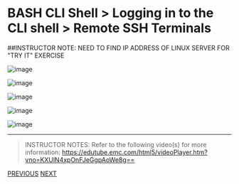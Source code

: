 # BASH CLI Shell > Logging in to the CLI shell > Remote SSH Terminals

##INSTRUCTOR NOTE: NEED TO FIND IP ADDRESS OF LINUX SERVER FOR "TRY IT" EXERCISE

![image](https://user-images.githubusercontent.com/36435980/149012715-223937ed-ed62-4238-a1f2-49da9ce19223.png)

![image](https://user-images.githubusercontent.com/36435980/148658207-700650d2-de0a-4f1f-a671-0ce3a2309757.png)

![image](https://user-images.githubusercontent.com/36435980/149011564-5b5560ad-9d6f-4b90-87af-f9dc80495842.png)

![image](https://user-images.githubusercontent.com/36435980/148658161-d6e2eb0a-0eab-44e2-8213-30b030f606d2.png)

![image](https://user-images.githubusercontent.com/36435980/149011615-35ceb434-8c0b-4ef3-809d-ff422f514760.png)



*****

> INSTRUCTOR NOTES:
> Refer to the following video(s) for more information: 
> https://edutube.emc.com/html5/videoPlayer.htm?vno=KXUlN4xpOnFJeGgpAoWe8g==  
> 

[PREVIOUS](./topic_1.md)     [NEXT](./topic_3.md)
